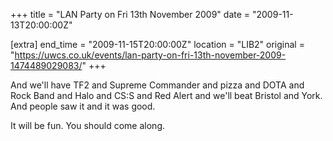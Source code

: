 +++
title = "LAN Party on Fri 13th November 2009"
date = "2009-11-13T20:00:00Z"

[extra]
end_time = "2009-11-15T20:00:00Z"
location = "LIB2"
original = "https://uwcs.co.uk/events/lan-party-on-fri-13th-november-2009-1474489029083/"
+++

And we'll have TF2 and Supreme Commander and pizza and DOTA and Rock Band and Halo and CS:S and Red Alert and we'll beat Bristol and York. And people saw it and it was good.

It will be fun. You should come along.

